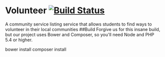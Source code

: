 # Volunteer [![Build Status](https://travis-ci.org/wtg/volunteer.svg)](https://travis-ci.org/wtg/volunteer)
A community service listing service that allows students to find ways to volunteer in their local communities
##Build
Forgive us for this insane build, but our project uses Bower and Composer, so you'll need Node and PHP 5.4 or higher.

bower install
composer install
